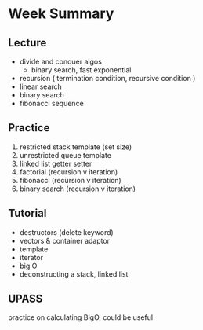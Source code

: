 # Week Summary

## Lecture

- divide and conquer algos
  - binary search, fast exponential
- recursion ( termination condition, recursive condition )
- linear search
- binary search
- fibonacci sequence

## Practice

1. restricted stack template (set size)
2. unrestricted queue template
3. linked list getter setter
4. factorial (recursion v iteration)
5. fibonacci (recursion v iteration)
6. binary search (recursion v iteration)

## Tutorial

- destructors (delete keyword)
- vectors & container adaptor
- template
- iterator
- big O
- deconstructing a stack, linked list

## UPASS

practice on calculating BigO,
could be useful